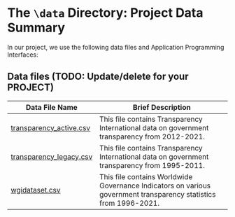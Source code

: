 # The `\data` Directory: Project Data Summary 

In our project, we use the following data files and Application Programming Interfaces:

## Data files (TODO: Update/delete for your PROJECT)
|Data File Name | Brief Description|
|---------------| -----------------|
|[transparency_active.csv](./transparency_active.csv) | This file contains Transparency International data on government transparency from 2012-2021. 
|[transparency_legacy.csv](./transparency_legacy.csv) | This file contains Transparency International data on government transparency from 1995-2011. 
|[wgidataset.csv](./wgidataset.csv) | This file contains Worldwide Governance Indicators on various government transparency statistics from 1996-2021. 
